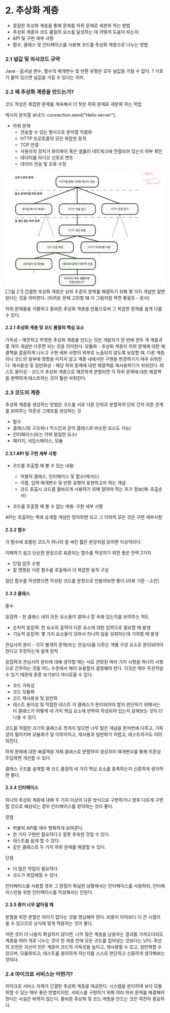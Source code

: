 # 2. 추상화 계층
- 깔끔한 추상화 계층을 통해 문제를 하위 문제로 세분화 하는 방법
- 추상화 계층이 코드 품질의 요소를 달성하는 데 어떻게 도움이 되는지
- API 및 구현 세부 사항
- 함수, 클래스 및 인터페이스를 사용해 코드를 추상화 계층으로 나누는 방법

### 2.1 널값 및 의사코드 규약
Java - 옵셔널
변수, 함수의 매개변수 및 반환 유형은 모두 널값을 가질 수 없다.
? 기호가 붙어 있으면 널값을 가질 수 있다는 의미

### 2.2 왜 추상화 계층을 만드는가?
코드 작성은 복잡한 문제를 계속해서 더 작은 하위 문제로 세분화 하는 작업

메시지 문자열 보내기: connection.send("Hello server");
- 하위 문제
  - 전송할 수 있는 형식으로 문자열 직렬화
  - HTTP 프로토콜의 모든 복잡한 동작
  - TCP 연결
  - 사용자의 장치가 와이파이 혹은 셀룰러 네트워크에 연결되어 있는지 여부 확인
  - 데이터를 라디오 신호로 변조
  - 데이터 전송 및 오류 수정

![img.png](img.png)
[그림 2.1] 간결한 추상화 계층은 상위 수준의 문제를 해결하기 위해 몇 가지 개념만 알면 된다는 것을 의미한다. (어려운 문제 고민할 떄 이 그림처럼 하면 좋을듯 - 윤서)

하위 문제들을 식별하고 올바른 추상화 계층을 만듦으로써 그 복잡한 문제를 쉽게 다룰 수 있다.

#### 2.2.1 추상화 계층 및 코드 품질의 핵심 요소
가독성 - 꺠끗하고 뚜렷한 추상화 계층을 만드는 것은 개발자가 한 번에 한두 개 계층과 몇 개의 개념만 다루면 되는 것을 의미한다.
모듈화 - 추상화 계층이 하위 문제에 대한 해결책을 깔끔하게 나누고 구현 세부 사항이 외부로 노출되지 않도록 보장할 때, 다른 계층이나 코드의 일부에 영향을 미치지 않고 계층 내에서만 구현을 변경하기가 매우 쉬워진다.
재사용성 및 일반화성 - 해당 하위 문제에 대한 해결책을 재사용하기가 쉬워진다. 
테스트 용이성 - 코드가 추상화 계층으로 꺠끗하게 분할되면 각 하위 문제에 대한 해결책을 완벽하게 테스트하는 것이 훨씬 쉬워진다.

### 2.3 코드의 계층
추상화 계층을 생성하는 방법은 코드를 서로 다른 단위로 분할하여 단위 간의 의존 관계를 보여주는 의존성 그래프를 생성하는 것
- 함수
- 클래스(및 구조체나 믹스인과 같이 클래스와 비슷한 요소도 가능)
- 인터페이스(또는 이와 동일한 요소)
- 패키지, 네임스페이스, 모듈

#### 2.3.1 API 및 구현 세부 사항
- 코드를 호출할 때 볼 수 있는 내용:
  - 퍼블릭 클래스, 인터페이스 및 함수(메서드)
  - 이름, 입력 매개변수 및 반환 유형이 표현하고자 하는 개념
  - 코드 호출시 코드를 올바르게 사용하기 위해 알아야 하는 추가 정보(예: 호출순서)

- 코드를 호출할 때 볼 수 없는 애용: 구현 세부 사항 

API는 호출하는 쪽에 공개할 개념만 정의하면 되고 그 이외의 모든 것은 구현 세부사항

#### 2.3.2 함수
각 함수에 포함된 코드가 하나의 잘 써진 짧은 문장처럼 읽히면 이상적이다.

이해하기 쉽고 단순한 문장으로 표횬되는 함수를 작성하기 위한 좋은 전략 2가지
- 단일 업무 수행
- 잘 명명된 다른 함수를 호출해서 더 복잡한 동작 구성

일단 함수를 작성했으면 작성된 코드를 문장으로 만들어보면 좋다.(리뷰 기준 - 소린)

#### 2.3.3 클래스

줄수

응집력 - 한 클래스 내의 모든 요소들이 얼마나 잘 속해 있는지를 보여주는 척도
- 순차적 응집력: 한 요소의 출력이 다른 요소에 대한 입력으로 필요할 때 발생
- 기능적 응집력: 몇 가지 요소들이 모여서 하나의 일을 성취하는데 기여할 때 발생

관심사의 분리 - 각각 별개의 문제(또는 관심사)를 다루는 개별 구성 요소로 분리되어야 한다고 주장하는게 설계 원칙

응집력과 관심사의 분리에 대해 생각할 때는 서로 관련된 여러 가지 사항을 하나의 사항으로 간주하는 것을 어느 수준에서 해야 유용할지 결정해야 한다.
이것은 매우 주관적일 수 있기 때문에 종종 보기보다 까다로울 수 있다.

- 코드 가독성
- 코드 모듈화
- 코드 재사용성 및 일반화
- 테스트 용이성 및 적절한 테스트
이 클래스가 분리되어야 할지 판단하기 위해서는 이 클래스가 어떻게 네 가지 핵심 요소에 반하여 작성되어 있는지 살펴보는 것이 더 나을 수 있다.

코드를 적절한 크기의 클래스로 쪼개지 않으면 너무 많은 개념을 한꺼번에 다루고, 가독성이 떨어지며 모듈화가 덜 이루어지고, 재사용과 일반화가 어렵고, 테스트하기도 어려워진다.

하위 문제에 대한 해결책을 자체 클래스로 분할하여 생성자의 매개변수를 통해 의존성 주입하면 개선할 수 있다.

클래스 구조를 설계할 때 코드 품질의 네 가지 핵심 요소를 충족하는지 신중하게 생각하면 좋다.

#### 2.3.4 인터페이스
하나의 추상화 계층에 대해 두 가지 이상의 다른 방식으로 구현하거나 향후 다르게 구현할 것으로 예상되는 경우 인터페이스를 정의하는 것이 좋다.

장점
- 퍼블릭 API를 매우 명확하게 보여준다.
- 한 가지 구현만 필요하다고 잘못 추측한 것일 수 있다.
- 테스트를 쉽게 할 수 있다.
- 같은 클래스로 두 가지 하위 문제를 해결할 수 있다.

단점
- 더 많은 작업이 필요하다.
- 코드가 복잡해질 수 있다.

인터페이스를 사용할 경우 그 장점이 확실한 상황에서는 인터페이스를 사용하되, 인터페이스만을 위한 인터페이스를 작성해서는 안된다.

#### 2.3.5 층이 너무 얇아질 때
분할을 위한 분할은 의미가 없다는 것을 명심해야 한다. 비용이 이익보다 더 큰 시점이 올 수 있으므로 상식에 맞게 적용하는 것이 좋다.

어떤 것이 더 나을지 확실하지 않다면, 너무 많은 계층을 남용하는 결과를 가져오더라도 계층을 여러 개로 나누는 것이 한 계층 안에 모든 코드를 집어넣는 것보다는 낫다.
최선의 조언은 자신이 만든 계층이 코드의 가독성을 높이고, 재사용할 수 있고, 일반화할 수 있으며, 모듈화되고, 테스트를 용이하게 하는지를 스스로 판단하고 신중하게 생각해보는 것이다.

### 2.4 마이크로 서비스는 어떤가?
마이크로 서비스 자체가 간결한 추상화 계층을 제공한다.
시스템을 분리하여 보다 모듈화할 수 있는 매우 좋은 방법이지만, 서비스를 구현하기 위해 여러 하위 문제를 해결해야 한다는 사실은 바뀌지 않는다. 올바른 추상화 및 코드 게층을 만드는 것은 여전히 중요하다.
